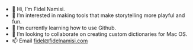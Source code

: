 - 👋 Hi, I’m Fidel Namisi.
- 👀 I’m interested in making tools that make storytelling more playful and fun.
- 🌱 I’m currently learning how to use Github.
- 💞️ I’m looking to collaborate on creating custom dictionaries for Mac OS.
- 📫 Email fidel@fidelnamisi.com

<!---
fidelnamisi/fidelnamisi is a ✨ special ✨ repository because its `README.md` (this file) appears on your GitHub profile.
You can click the Preview link to take a look at your changes.
--->

